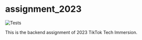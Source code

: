 # assignment_2023

![Tests](https://github.com/TikTokTechImmersion/assignment_demo_2023/actions/workflows/test.yml/badge.svg)

This is the backend assignment of 2023 TikTok Tech Immersion.
